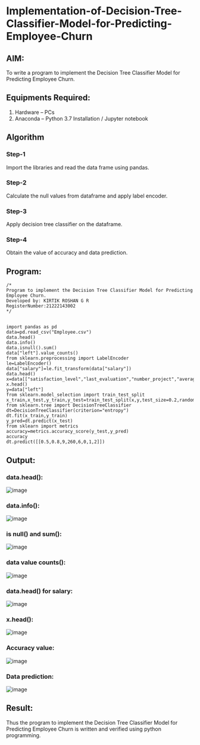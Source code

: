 # Implementation-of-Decision-Tree-Classifier-Model-for-Predicting-Employee-Churn

## AIM:
To write a program to implement the Decision Tree Classifier Model for Predicting Employee Churn.

## Equipments Required:
1. Hardware – PCs
2. Anaconda – Python 3.7 Installation / Jupyter notebook

## Algorithm
### Step-1
Import the libraries and read the data frame using pandas.
### Step-2
Calculate the null values from dataframe and apply label encoder.
### Step-3
Apply decision tree classifier on the dataframe.
### Step-4
Obtain the value of accuracy and data prediction.

## Program:
```
/*
Program to implement the Decision Tree Classifier Model for Predicting Employee Churn.
Developed by: KIRTIK ROSHAN G R
RegisterNumber:21222143002   
*/


import pandas as pd
data=pd.read_csv("Employee.csv")
data.head()
data.info()
data.isnull().sum()
data["left"].value_counts()
from sklearn.preprocessing import LabelEncoder
le=LabelEncoder()
data["salary"]=le.fit_transform(data["salary"])
data.head()
x=data[["satisfaction_level","last_evaluation","number_project","average_montly_hours","time_spend_company","Work_accident","promotion_last_5years","salary"]]
x.head()
y=data["left"]
from sklearn.model_selection import train_test_split
x_train,x_test,y_train,y_test=train_test_split(x,y,test_size=0.2,random_state=100)
from sklearn.tree import DecisionTreeClassifier
dt=DecisionTreeClassifier(criterion="entropy")
dt.fit(x_train,y_train)
y_pred=dt.predict(x_test)
from sklearn import metrics
accuracy=metrics.accuracy_score(y_test,y_pred)
accuracy
dt.predict([[0.5,0.8,9,260,6,0,1,2]])
```
## Output:
### data.head():
![image](https://github.com/Yogabharathi3/Implementation-of-Decision-Tree-Classifier-Model-for-Predicting-Employee-Churn/assets/118899387/7d7c513b-bf01-4d79-9e36-2c222befd70b)
### data.info():
![image](https://github.com/Yogabharathi3/Implementation-of-Decision-Tree-Classifier-Model-for-Predicting-Employee-Churn/assets/118899387/6bcb1e1b-fcbf-45b1-8698-c6a06b0db043)
### is null() and sum():
![image](https://github.com/Yogabharathi3/Implementation-of-Decision-Tree-Classifier-Model-for-Predicting-Employee-Churn/assets/118899387/c1282d28-6371-42dd-a305-4b1490d63048)
### data value counts():
![image](https://github.com/Yogabharathi3/Implementation-of-Decision-Tree-Classifier-Model-for-Predicting-Employee-Churn/assets/118899387/35e2ba9a-be1e-47f1-8ba4-7cf955928024)
### data.head() for salary:
![image](https://github.com/Yogabharathi3/Implementation-of-Decision-Tree-Classifier-Model-for-Predicting-Employee-Churn/assets/118899387/e9cee245-c5af-47c2-a129-99400a9d2982)
### x.head():
![image](https://github.com/Yogabharathi3/Implementation-of-Decision-Tree-Classifier-Model-for-Predicting-Employee-Churn/assets/118899387/76494346-2d77-4c80-a786-4b7e48c402d2)
### Accuracy value:
![image](https://github.com/Yogabharathi3/Implementation-of-Decision-Tree-Classifier-Model-for-Predicting-Employee-Churn/assets/118899387/53cf7929-b2e5-4565-b1eb-5d228daa87f5)
### Data prediction:
![image](https://github.com/Yogabharathi3/Implementation-of-Decision-Tree-Classifier-Model-for-Predicting-Employee-Churn/assets/118899387/ba86731c-efb9-467e-9009-8ae7bb47debc)

## Result:
Thus the program to implement the  Decision Tree Classifier Model for Predicting Employee Churn is written and verified using python programming.
